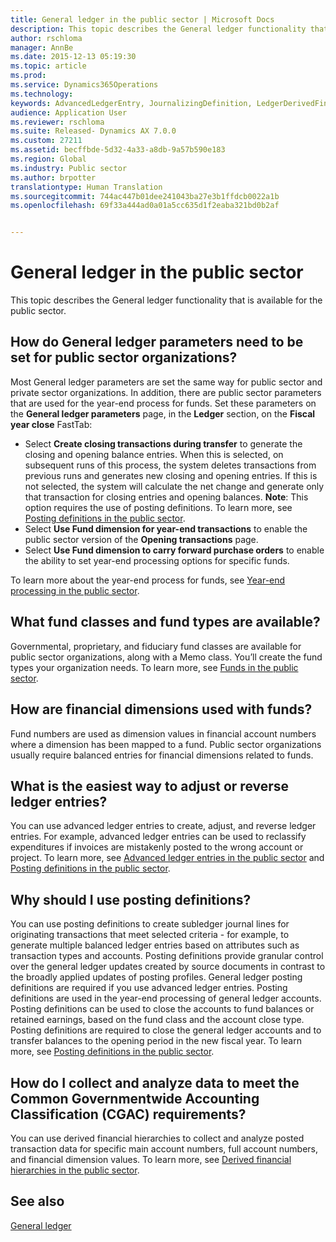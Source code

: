 ```yaml
---
title: General ledger in the public sector | Microsoft Docs
description: This topic describes the General ledger functionality that is available for the public sector.
author: rschloma
manager: AnnBe
ms.date: 2015-12-13 05:19:30
ms.topic: article
ms.prod: 
ms.service: Dynamics365Operations
ms.technology: 
keywords: AdvancedLedgerEntry, JournalizingDefinition, LedgerDerivedFinHierarchies, LedgerFundType, LedgerParameters
audience: Application User
ms.reviewer: rschloma
ms.suite: Released- Dynamics AX 7.0.0
ms.custom: 27211
ms.assetid: becffbde-5d32-4a33-a8db-9a57b590e183
ms.region: Global
ms.industry: Public sector
ms.author: brpotter
translationtype: Human Translation
ms.sourcegitcommit: 744ac447b01dee241043ba27e3b1ffdcb0022a1b
ms.openlocfilehash: 69f33a444ad0a01a5cc635d1f2eaba321bd0b2af


---
```


# <a name="general-ledger-in-the-public-sector"></a>General ledger in the public sector

This topic describes the General ledger functionality that is available for the public sector.

<a name="how-do-general-ledger-parameters-need-to-be-set-for-public-sector-organizations"></a>How do General ledger parameters need to be set for public sector organizations?
--------------------------------------------------------------------------------

Most General ledger parameters are set the same way for public sector and private sector organizations. In addition, there are public sector parameters that are used for the year-end process for funds. Set these parameters on the **General ledger parameters** page, in the **Ledger** section, on the **Fiscal year close** FastTab:

-   Select **Create closing transactions during transfer** to generate the closing and opening balance entries. When this is selected, on subsequent runs of this process, the system deletes transactions from previous runs and generates new closing and opening entries. If this is not selected, the system will calculate the net change and generate only that transaction for closing entries and opening balances. **Note**: This option requires the use of posting definitions. To learn more, see [Posting definitions in the public sector](https://docs.microsoft.com/en-us/dynamics365/operations/financials/public-sector/posting-definitions-in-the-public-sector).
-   Select **Use Fund dimension for year-end transactions** to enable the public sector version of the **Opening transactions** page.
-   Select **Use Fund dimension to carry forward purchase orders** to enable the ability to set year-end processing options for specific funds.

To learn more about the year-end process for funds, see [Year-end processing in the public sector](https://docs.microsoft.com/en-us/dynamics365/operations/financials/public-sector/year-end-processing-in-the-public-sector).

## <a name="what-fund-classes-and-fund-types-are-available"></a>What fund classes and fund types are available?
Governmental, proprietary, and fiduciary fund classes are available for public sector organizations, along with a Memo class. You’ll create the fund types your organization needs. To learn more, see [Funds in the public sector](https://docs.microsoft.com/en-us/dynamics365/operations/financials/public-sector/funds-in-the-public-sector).

## <a name="how-are-financial-dimensions-used-with-funds"></a>How are financial dimensions used with funds?
Fund numbers are used as dimension values in financial account numbers where a dimension has been mapped to a fund. Public sector organizations usually require balanced entries for financial dimensions related to funds.

## <a name="what-is-the-easiest-way-to-adjust-or-reverse-ledger-entries"></a>What is the easiest way to adjust or reverse ledger entries?
You can use advanced ledger entries to create, adjust, and reverse ledger entries. For example, advanced ledger entries can be used to reclassify expenditures if invoices are mistakenly posted to the wrong account or project. To learn more, see [Advanced ledger entries in the public sector](https://docs.microsoft.com/en-us/dynamics365/operations/financials/public-sector/advanced-ledger-entries-in-the-public-sector) and [Posting definitions in the public sector](https://docs.microsoft.com/en-us/dynamics365/operations/financials/public-sector/posting-definitions-in-the-public-sector).

## <a name="why-should-i-use-posting-definitions"></a>Why should I use posting definitions?
You can use posting definitions to create subledger journal lines for originating transactions that meet selected criteria - for example, to generate multiple balanced ledger entries based on attributes such as transaction types and accounts. Posting definitions provide granular control over the general ledger updates created by source documents in contrast to the broadly applied updates of posting profiles. General ledger posting definitions are required if you use advanced ledger entries. Posting definitions are used in the year-end processing of general ledger accounts. Posting definitions can be used to close the accounts to fund balances or retained earnings, based on the fund class and the account close type. Posting definitions are required to close the general ledger accounts and to transfer balances to the opening period in the new fiscal year. To learn more, see [Posting definitions in the public sector](https://docs.microsoft.com/en-us/dynamics365/operations/financials/public-sector/posting-definitions-in-the-public-sector).

## <a name="how-do-i-collect-and-analyze-data-to-meet-the-common-governmentwide-accounting-classification-cgac-requirements"></a>How do I collect and analyze data to meet the Common Governmentwide Accounting Classification (CGAC) requirements?
You can use derived financial hierarchies to collect and analyze posted transaction data for specific main account numbers, full account numbers, and financial dimension values. To learn more, see [Derived financial hierarchies in the public sector](https://docs.microsoft.com/en-us/dynamics365/operations/financials/public-sector/derived-financial-hierarchies-in-the-public-sector).

<a name="see-also"></a>See also
--------

[General ledger](https://docs.microsoft.com/en-us/dynamics365/operations/financials/general-ledger/general-ledger)




<!--HONumber=Feb17_HO3-->


